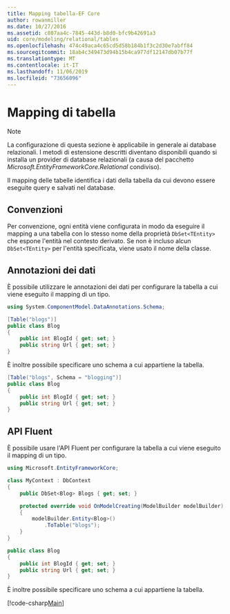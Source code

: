 ```yaml
---
title: Mapping tabella-EF Core
author: rowanmiller
ms.date: 10/27/2016
ms.assetid: c807aa4c-7845-443d-b8d0-bfc9b42691a3
uid: core/modeling/relational/tables
ms.openlocfilehash: 474c49aca4c65cd5d58b184b1f3c2d30e7abff84
ms.sourcegitcommit: 18ab4c349473d94b15b4ca977df12147db07b77f
ms.translationtype: MT
ms.contentlocale: it-IT
ms.lasthandoff: 11/06/2019
ms.locfileid: "73656096"
---
```

# <a name="table-mapping"></a>Mapping di tabella

> [!NOTE]  
> La configurazione di questa sezione è applicabile in generale ai database relazionali. I metodi di estensione descritti diventano disponibili quando si installa un provider di database relazionali (a causa del pacchetto *Microsoft.EntityFrameworkCore.Relational* condiviso).

Il mapping delle tabelle identifica i dati della tabella da cui devono essere eseguite query e salvati nel database.

## <a name="conventions"></a>Convenzioni

Per convenzione, ogni entità viene configurata in modo da eseguire il mapping a una tabella con lo stesso nome della proprietà `DbSet<TEntity>` che espone l'entità nel contesto derivato. Se non è incluso alcun `DbSet<TEntity>` per l'entità specificata, viene usato il nome della classe.

## <a name="data-annotations"></a>Annotazioni dei dati

È possibile utilizzare le annotazioni dei dati per configurare la tabella a cui viene eseguito il mapping di un tipo.

``` csharp
using System.ComponentModel.DataAnnotations.Schema;

[Table("blogs")]
public class Blog
{
    public int BlogId { get; set; }
    public string Url { get; set; }
}
```

È inoltre possibile specificare uno schema a cui appartiene la tabella.

``` csharp
[Table("blogs", Schema = "blogging")]
public class Blog
{
    public int BlogId { get; set; }
    public string Url { get; set; }
}
```

## <a name="fluent-api"></a>API Fluent

È possibile usare l'API Fluent per configurare la tabella a cui viene eseguito il mapping di un tipo.

``` csharp
using Microsoft.EntityFrameworkCore;

class MyContext : DbContext
{
    public DbSet<Blog> Blogs { get; set; }

    protected override void OnModelCreating(ModelBuilder modelBuilder)
    {
        modelBuilder.Entity<Blog>()
            .ToTable("blogs");
    }
}

public class Blog
{
    public int BlogId { get; set; }
    public string Url { get; set; }
}
```

È inoltre possibile specificare uno schema a cui appartiene la tabella.

[!code-csharp[Main](../../../../samples/core/Modeling/FluentAPI/Relational/TableAndSchema.cs?name=Table&highlight=2)]

